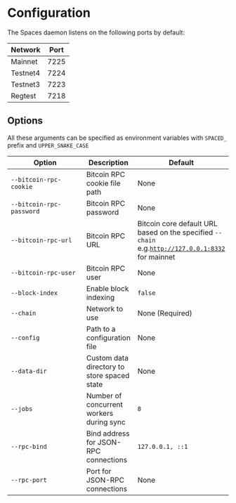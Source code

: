 # Configuration

The Spaces daemon listens on the following ports by default:

| Network  | Port |
| -------- | ---- |
| Mainnet  | 7225 |
| Testnet4 | 7224 |
| Testnet3 | 7223 |
| Regtest  | 7218 |

## Options

All these arguments can be specified as environment variables with `SPACED_` prefix and `UPPER_SNAKE_CASE`

<table><thead><tr><th width="270">Option</th><th>Description</th><th>Default</th></tr></thead><tbody><tr><td><code>--bitcoin-rpc-cookie</code></td><td>Bitcoin RPC cookie file path</td><td>None</td></tr><tr><td><code>--bitcoin-rpc-password</code></td><td>Bitcoin RPC password</td><td>None</td></tr><tr><td><code>--bitcoin-rpc-url</code></td><td>Bitcoin RPC URL</td><td>Bitcoin core default URL based on the specified <code>--chain</code> e.g.<a href="http://127.0.0.1:8332"><code>http://127.0.0.1:8332</code></a> for mainnet</td></tr><tr><td><code>--bitcoin-rpc-user</code></td><td>Bitcoin RPC user</td><td>None</td></tr><tr><td><code>--block-index</code></td><td>Enable block indexing</td><td><code>false</code></td></tr><tr><td><code>--chain</code></td><td>Network to use</td><td>None (Required)</td></tr><tr><td><code>--config</code></td><td>Path to a configuration file</td><td>None</td></tr><tr><td><code>--data-dir</code></td><td>Custom data directory to store spaced state</td><td>None</td></tr><tr><td><code>--jobs</code></td><td>Number of concurrent workers during sync</td><td><code>8</code></td></tr><tr><td><code>--rpc-bind</code></td><td>Bind address for JSON-RPC connections</td><td><code>127.0.0.1, ::1</code></td></tr><tr><td><code>--rpc-port</code></td><td>Port for JSON-RPC connections</td><td>None</td></tr></tbody></table>
